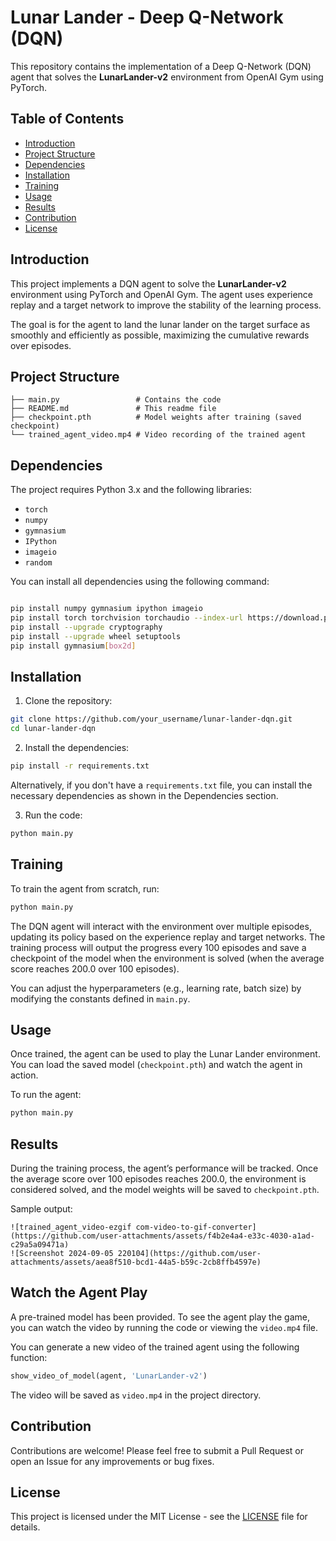 
# Lunar Lander - Deep Q-Network (DQN)

This repository contains the implementation of a Deep Q-Network (DQN) agent that solves the **LunarLander-v2** environment from OpenAI Gym using PyTorch.

## Table of Contents
- [Introduction](#introduction)
- [Project Structure](#project-structure)
- [Dependencies](#dependencies)
- [Installation](#installation)
- [Training](#training)
- [Usage](#usage)
- [Results](#results)
- [Contribution](#contribution)
- [License](#license)

## Introduction

This project implements a DQN agent to solve the **LunarLander-v2** environment using PyTorch and OpenAI Gym. The agent uses experience replay and a target network to improve the stability of the learning process.

The goal is for the agent to land the lunar lander on the target surface as smoothly and efficiently as possible, maximizing the cumulative rewards over episodes.

## Project Structure

```
├── main.py                 # Contains the code
├── README.md               # This readme file
├── checkpoint.pth          # Model weights after training (saved checkpoint)
└── trained_agent_video.mp4 # Video recording of the trained agent
```

## Dependencies

The project requires Python 3.x and the following libraries:

- `torch`
- `numpy`
- `gymnasium`
- `IPython`
- `imageio`
- `random`

You can install all dependencies using the following command:

```bash

pip install numpy gymnasium ipython imageio
pip install torch torchvision torchaudio --index-url https://download.pytorch.org/whl/cu124
pip install --upgrade cryptography
pip install --upgrade wheel setuptools
pip install gymnasium[box2d]


```

## Installation

1. Clone the repository:

```bash
git clone https://github.com/your_username/lunar-lander-dqn.git
cd lunar-lander-dqn
```

2. Install the dependencies:

```bash
pip install -r requirements.txt
```

Alternatively, if you don't have a `requirements.txt` file, you can install the necessary dependencies as shown in the Dependencies section.

3. Run the code:

```bash
python main.py
```

## Training

To train the agent from scratch, run:

```bash
python main.py
```

The DQN agent will interact with the environment over multiple episodes, updating its policy based on the experience replay and target networks. The training process will output the progress every 100 episodes and save a checkpoint of the model when the environment is solved (when the average score reaches 200.0 over 100 episodes).

You can adjust the hyperparameters (e.g., learning rate, batch size) by modifying the constants defined in `main.py`.

## Usage

Once trained, the agent can be used to play the Lunar Lander environment. You can load the saved model (`checkpoint.pth`) and watch the agent in action.

To run the agent:

```bash
python main.py 
```

## Results

During the training process, the agent’s performance will be tracked. Once the average score over 100 episodes reaches 200.0, the environment is considered solved, and the model weights will be saved to `checkpoint.pth`.

Sample output:

```
![trained_agent_video-ezgif com-video-to-gif-converter](https://github.com/user-attachments/assets/f4b2e4a4-e33c-4030-a1ad-c29a5a09471a)
![Screenshot 2024-09-05 220104](https://github.com/user-attachments/assets/aea8f510-bcd1-44a5-b59c-2cb8ffb4597e)

```

## Watch the Agent Play

A pre-trained model has been provided. To see the agent play the game, you can watch the video by running the code or viewing the `video.mp4` file.

You can generate a new video of the trained agent using the following function:

```python
show_video_of_model(agent, 'LunarLander-v2')
```

The video will be saved as `video.mp4` in the project directory.


## Contribution

Contributions are welcome! Please feel free to submit a Pull Request or open an Issue for any improvements or bug fixes.

## License

This project is licensed under the MIT License - see the [LICENSE](LICENSE) file for details.
